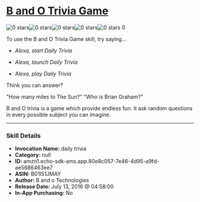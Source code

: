 # [B and O Trivia Game](http://alexa.amazon.com/#skills/amzn1.echo-sdk-ams.app.80e8c057-7e46-4d95-a9fd-ae5686463ee7)
![0 stars](../../images/ic_star_border_black_18dp_1x.png)![0 stars](../../images/ic_star_border_black_18dp_1x.png)![0 stars](../../images/ic_star_border_black_18dp_1x.png)![0 stars](../../images/ic_star_border_black_18dp_1x.png)![0 stars](../../images/ic_star_border_black_18dp_1x.png) 0

To use the B and O Trivia Game skill, try saying...

* *Alexa, start Daily Trivia*

* *Alexa, launch Daily Trivia*

* *Alexa, play Daily Trivia*

Think you can answer?

"How many miles to The Sun?"
"Who is Brian Graham?"

B and O trivia is a game which provide endless fun. It ask random questions in every possible subject you can imagine.

***

### Skill Details

* **Invocation Name:** daily trivia
* **Category:** null
* **ID:** amzn1.echo-sdk-ams.app.80e8c057-7e46-4d95-a9fd-ae5686463ee7
* **ASIN:** B01I51JMAY
* **Author:** B and o Technologies
* **Release Date:** July 13, 2016 @ 04:58:00
* **In-App Purchasing:** No
